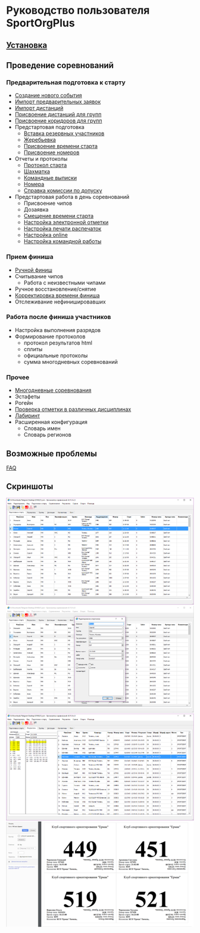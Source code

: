 # Руководство пользователя SportOrgPlus

## [Установка](installation.md)

## Проведение соревнований

### Предварительная подготовка к старту

- [Создание нового события](event_management/preparation/new_event.md)
- [Импорт предварительных заявок](user-guide/import_entries.md)
- [Импорт дистанций](user-guide/import_courses.md)
- [Присвоение дистанций для групп](user-guide/group_course.md)
- [Присвоение коридоров для групп](user-guide/group_corridor.md)
- Предстартовая подготовка
    - [Вставка резервных участников](user-guide/start_reserve.md)
    - [Жеребьевка](user-guide/start_draw.md)
    - [Присвоение времени старта](user-guide/start_time.md)
    - [Присвоение номеров](user-guide/start_bib.md)
- Отчеты и протоколы
    - [Протокол старта](user-guide/start_protocol_list.md)
    - [Шахматка](user-guide/start_protocol_times.md)
    - [Командные выписки](user-guide/start_protocol_team.md)
    - [Номера](user-guide/start_protocol_bibs.md)
    - [Справка комиссии по допуску](user-guide/start_protocol_statistics.md)
- Предстартовая работа в день соревнований
    - Присвоение чипов
    - Дозаявка
    - [Смещение времени старта](ui/dialogs/dialog_time_offset.md)
    - [Настройка электронной отметки](user-guide/sportident.md)
    - [Настройка печати распечаток](user-guide/printout_punches.md)
    - [Настройка online](user-guide/online_orgeo.md)
    - [Настройка командной работы](user-guide/teamwork.md)

### Прием финиша

- [Ручной финиш](user-guide/finish_manual.md)
- Считывание чипов
    - Работа с неизвестными чипами
- Ручное восстановление/снятие
- [Корректировка времени финиша](user-guide/finish_modify.md)
- Отслеживание нефинишировавших

### Работа после финиша участников

- Настройка выполнения разрядов
- Формирование протоколов
    - протокол результатов html
    - сплиты
    - официальные протоколы
    - сумма многодневных соревнований

### Прочее

- [Многодневные соревнования](user-guide/multiday.md)
- Эстафеты
- Рогейн
- [Проверка отметки в различных дисциплинах](user-guide/course.md)
- [Лабиринт](user-guide/maze.md)
- Расширенная конфигурация
    - Словарь имен
    - Словарь регионов

## Возможные проблемы

[FAQ](faq/index.md)

## Скриншоты

![Mainwindow sportorg](img/mainwindow.png)
![Dialogedit sportorg](img/dialogedit.png)
![Result sportorg](img/result.png)
![Bibprintout sportorg](img/bibprintout.png)
